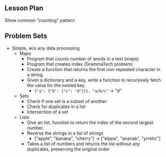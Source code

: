 ## Lesson Plan

Show common "counting" pattern

## Problem Sets

- Simple, w/o any data processing
    - Maps
        - Program that counts number of words in a text (maps)
        - Program that creates index (GrammaTech problem)
        - Create a function that returns the first non-repeated character in a string.
        - Given a dictionary and a key, write a function to recursively fetch the value for the nested key.
            - `{"a": {"b": {"c": "d"}}}, "a/b/c"` -> "d"
    - Sets
        - Check if one set is a subset of another
        - Check for duplicates in a list
        - Intersection of a set
    - Lists
        - Give an list, function to return the index of the second largest number.
        - Reverse the strings in a list of strings
            - ["apple", "banana", "cherry"] -> ["elppa", "ananab", "yrrehc"]
        - Takes a list of numbers and returns the list without any duplicates, preserving the original order

